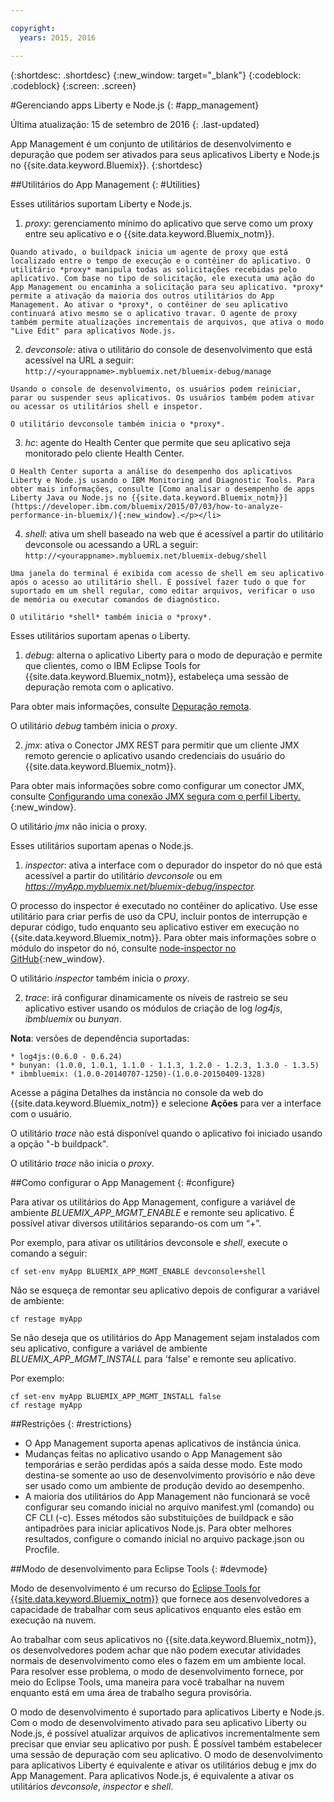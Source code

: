 ```yaml
---

copyright:
  years: 2015, 2016

---
```


{:shortdesc: .shortdesc}
{:new_window: target="_blank"}
{:codeblock: .codeblock}
{:screen: .screen}

#Gerenciando apps Liberty e Node.js
{: #app_management}

Última atualização: 15 de setembro de 2016
{: .last-updated}

App Management é um conjunto de utilitários de desenvolvimento e depuração que podem ser ativados para
seus aplicativos Liberty e Node.js no {{site.data.keyword.Bluemix}}.
{:shortdesc}

##Utilitários do App Management
{: #Utilities}

Esses utilitários suportam Liberty e Node.js.

  1. *proxy*: gerenciamento mínimo do aplicativo que serve como um proxy entre seu aplicativo e o {{site.data.keyword.Bluemix_notm}}.

    Quando ativado, o buildpack inicia um agente de proxy que está localizado entre o tempo de execução e o contêiner do aplicativo. O utilitário *proxy* manipula todas as solicitações recebidas pelo aplicativo. Com base no tipo de solicitação, ele executa uma ação do App Management ou encaminha a solicitação para seu aplicativo. *proxy* permite a ativação da maioria dos outros utilitários do App Management. Ao ativar o *proxy*, o contêiner de seu aplicativo continuará ativo mesmo se o aplicativo travar. O agente de proxy também permite atualizações incrementais de arquivos, que ativa o modo "Live Edit" para aplicativos Node.js.
	
  2. *devconsole*: ativa o utilitário do console de desenvolvimento que está acessível na URL a seguir:
    ```
    http://<yourappname>.mybluemix.net/bluemix-debug/manage
    ```
	
    Usando o console de desenvolvimento, os usuários podem reiniciar, parar ou suspender seus aplicativos. Os usuários também podem ativar ou acessar os utilitários shell e inspetor.

    O utilitário devconsole também inicia o *proxy*.
	
  3. *hc*: agente do Health Center que permite que seu aplicativo seja monitorado pelo cliente Health Center.

    O Health Center suporta a análise do desempenho dos aplicativos Liberty e Node.js usando o IBM Monitoring and Diagnostic Tools. Para obter mais informações, consulte [Como analisar o desempenho de apps Liberty Java ou Node.js no {{site.data.keyword.Bluemix_notm}}](https://developer.ibm.com/bluemix/2015/07/03/how-to-analyze-performance-in-bluemix/){:new_window}.</p></li>
	
  4. *shell*: ativa um shell baseado na web que é acessível a partir do utilitário devconsole ou acessando a URL a seguir:
    ```
    http://<yourappname>.mybluemix.net/bluemix-debug/shell
    ```
	
    Uma janela do terminal é exibida com acesso de shell em seu aplicativo após o acesso ao utilitário shell. É possível fazer tudo o que for suportado em um shell regular, como editar arquivos, verificar o uso de memória ou executar comandos de diagnóstico.
	
    O utilitário *shell* também inicia o *proxy*.

Esses utilitários suportam apenas o Liberty.

  1. *debug*: alterna o aplicativo Liberty para o modo de depuração e permite que clientes, como o IBM Eclipse Tools for {{site.data.keyword.Bluemix_notm}}, estabeleça uma sessão de depuração remota com o aplicativo.
  
   Para obter mais informações, consulte [Depuração remota](/docs/manageapps/eclipsetools/eclipsetools.html#remotedebug).
   
   O utilitário *debug* também inicia o *proxy*.
   
  2. *jmx*: ativa o Conector JMX REST para permitir que um cliente JMX remoto gerencie o aplicativo usando credenciais do usuário do {{site.data.keyword.Bluemix_notm}}.
  
  Para obter mais informações sobre como configurar um conector JMX, consulte [Configurando uma conexão JMX segura com o perfil Liberty.](https://www-01.ibm.com/support/knowledgecenter/was_beta_liberty/com.ibm.websphere.wlp.nd.multiplatform.doc/ae/twlp_admin_restconnector.html){:new_window}.
  
  O utilitário *jmx* não inicia o proxy.

Esses utilitários suportam apenas o Node.js.

  1. *inspector*: ativa a interface com o depurador do inspetor do nó que está acessível a partir do utilitário *devconsole* ou em *https://myApp.mybluemix.net/bluemix-debug/inspector.*
  
  O processo do inspector é executado no contêiner do aplicativo. Use esse utilitário para criar perfis de uso da CPU, incluir pontos de interrupção e depurar código, tudo enquanto seu aplicativo estiver em execução no {{site.data.keyword.Bluemix_notm}}. Para obter mais informações sobre o módulo do inspetor do nó, consulte [node-inspector no GitHub](https://github.com/node-inspector/node-inspector){:new_window}.
  
  O utilitário *inspector* também inicia o *proxy*.
	
  2. *trace*: irá configurar dinamicamente os níveis de rastreio se seu aplicativo estiver usando os módulos de criação de log *log4js*, *ibmbluemix* ou *bunyan*.
  
  **Nota**: versões de dependência suportadas:

    * log4js:(0.6.0 - 0.6.24)
    * bunyan: (1.0.0, 1.0.1, 1.1.0 - 1.1.3, 1.2.0 - 1.2.3, 1.3.0 - 1.3.5)
    * ibmbluemix: (1.0.0-20140707-1250)-(1.0.0-20150409-1328)
  
  Acesse a página Detalhes da instância no console da web do {{site.data.keyword.Bluemix_notm}} e selecione **Ações** para ver a interface com o usuário.

  O utilitário *trace* não está disponível quando o aplicativo foi iniciado usando a opção "-b buildpack".

  O utilitário *trace* não inicia o *proxy*.

##Como configurar o App Management
{: #configure}

Para ativar os utilitários do App Management, configure a variável de ambiente *BLUEMIX_APP_MGMT_ENABLE*
e remonte seu aplicativo. É possível ativar diversos utilitários separando-os com um “+”.

Por exemplo, para ativar os utilitários devconsole e *shell*, execute o comando a seguir:

```
cf set-env myApp BLUEMIX_APP_MGMT_ENABLE devconsole+shell
```

Não se esqueça de remontar seu aplicativo depois de configurar a variável de ambiente:

```
cf restage myApp
```

Se não deseja que os utilitários do App Management sejam instalados com seu aplicativo, configure
a variável de ambiente *BLUEMIX_APP_MGMT_INSTALL* para 'false' e remonte seu aplicativo.

Por
exemplo:

```
cf set-env myApp BLUEMIX_APP_MGMT_INSTALL false
cf restage myApp
```

##Restrições
{: #restrictions}

* O App Management suporta apenas aplicativos de instância única.
* Mudanças feitas no aplicativo usando o App Management são temporárias e serão perdidas após a saída desse modo. Este modo destina-se somente ao uso de
desenvolvimento provisório e não deve ser usado como um ambiente de produção
devido ao desempenho.
* A maioria dos utilitários do App Management não funcionará se você configurar seu comando inicial no arquivo manifest.yml (comando) ou CF CLI (-c). Esses métodos são substituições de buildpack e são antipadrões para iniciar aplicativos Node.js. Para obter melhores resultados, configure o comando inicial no arquivo package.json ou Procfile.

##Modo de desenvolvimento para Eclipse Tools
{: #devmode}

Modo de desenvolvimento é um recurso do [Eclipse Tools for {{site.data.keyword.Bluemix_notm}}](/docs/manageapps/eclipsetools/eclipsetools.html#eclipsetools) que fornece aos desenvolvedores a capacidade de trabalhar com seus aplicativos enquanto eles estão em execução na nuvem.

Ao trabalhar com seus aplicativos no {{site.data.keyword.Bluemix_notm}}, os desenvolvedores podem achar que não podem
executar atividades normais de desenvolvimento como eles o fazem em um ambiente local. Para resolver esse problema,
o modo de desenvolvimento fornece, por meio do Eclipse Tools, uma maneira para você trabalhar na nuvem enquanto está em uma
área de trabalho segura provisória.

O modo de desenvolvimento é suportado para aplicativos Liberty e Node.js. Com o modo de desenvolvimento
ativado para seu aplicativo Liberty ou Node.js, é possível atualizar arquivos de aplicativos incrementalmente
sem precisar que enviar seu aplicativo por push. É possível também estabelecer uma sessão de depuração com seu
aplicativo. O modo de desenvolvimento para aplicativos Liberty é equivalente e ativar os utilitários
debug e jmx do App Management. Para aplicativos Node.js, é equivalente a ativar os utilitários *devconsole*, *inspector* e *shell*.
